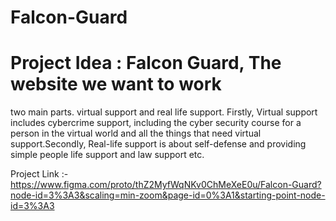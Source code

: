 # Falcon-Guard
# Project Idea :  Falcon Guard, The website we want to work
two main parts. virtual support and real life support. Firstly,
Virtual support includes cybercrime support, including the 
cyber security course for a person in the virtual world and all
the things that need virtual support.Secondly, Real-life support
is about self-defense and providing simple people life support
and law support etc.

Project Link :-
https://www.figma.com/proto/thZ2MyfWqNKv0ChMeXeE0u/Falcon-Guard?node-id=3%3A3&scaling=min-zoom&page-id=0%3A1&starting-point-node-id=3%3A3
